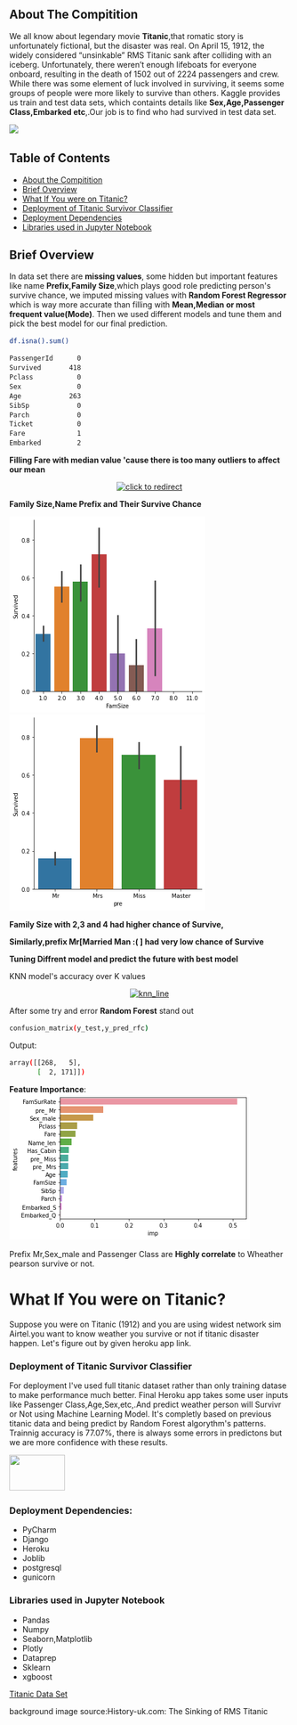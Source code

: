 
## About The Compitition
We all know about legendary movie **Titanic**,that romatic story is unfortunately fictional, but the disaster was real.
On April 15, 1912, the widely considered “unsinkable” RMS Titanic sank after colliding with an iceberg. Unfortunately, there weren’t enough lifeboats for everyone onboard, resulting in the death of 1502 out of 2224 passengers and crew.
While there was some element of luck involved in surviving, it seems some groups of people were more likely to survive than others.
Kaggle provides us train and test data sets, which containts details like **Sex,Age,Passenger Class,Embarked etc**,.Our job is to find who had survived in test data set.

<!-- PROJECT LOGO -->
![][product-screenshot]


<!-- TABLE OF CONTENTS -->
## Table of Contents

* [About the Compitition](#about-the-compitition)
* [Brief Overview](#brief-overview)
* [What If You were on Titanic?](#what-if-you-were-on-titanic)
* [Deployment of Titanic Survivor Classifier](#deployment-of-titanic-survivor-classifier)
* [Deployment Dependencies](#deployment-dependencies)
* [Libraries used in Jupyter Notebook](#Libraries-used-in-jupyter-notebook)


## Brief Overview
In data set there are **missing values**, some hidden but important features like name **Prefix,Family Size**,which plays good role predicting person's survive chance,
we imputed missing values with **Random Forest Regressor** which is way more accurate than filling with **Mean,Median or most frequent value(Mode)**.
Then we used different models and tune them and pick the best model for our final prediction.
```sh
df.isna().sum()
```
```sh
PassengerId      0
Survived       418
Pclass           0
Sex              0
Age            263
SibSp            0
Parch            0
Ticket           0
Fare             1
Embarked         2
```
**Filling Fare with median value 'cause there is too many outliers to affect our mean**
<div>
    <a href="https://plotly.com/~Aditya1112/1/?share_key=XvEsaVIjQk5BfDfei4pvWg" target="_blank" title="box" style="display: block; text-align: center;"><img src="https://plotly.com/~Aditya1112/1.png?share_key=XvEsaVIjQk5BfDfei4pvWg" alt="click to redirect" style="max-width: 100%;width: 800px;"  width="800" onerror="this.onerror=null;this.src='https://plotly.com/404.png';" /></a>
</div>

**Family Size,Name Prefix and Their Survive Chance**

![FamSize-Survive](Graphs/familysize.png)   ![Prefix-Survive](Graphs/prefix.png)

**Family Size with 2,3 and 4 had higher chance of Survive,**

**Similarly,prefix Mr[Married Man :(  ] had very low chance of Survive**

**Tuning Diffrent model and predict the future with best model**

KNN model's accuracy over K values
<div>
    <a href="https://plotly.com/~Aditya1112/3/?share_key=ELO7dxrEVylMHSaYk1tPKp" target="_blank" title="knn_lie" style="display: block; text-align: center;"><img src="https://plotly.com/~Aditya1112/3.png?share_key=ELO7dxrEVylMHSaYk1tPKp" alt="knn_line" style="max-width: 100%;width: 700px;"  width="700" onerror="this.onerror=null;this.src='https://plotly.com/404.png';" /></a>
</div>

After some try and error **Random Forest** stand out
```sh
confusion_matrix(y_test,y_pred_rfc)
```
Output:
```sh
array([[268,   5],
       [  2, 171]])
```
**Feature Importance**:
![feature-importance](Graphs/rf_feature_importance.png)

Prefix Mr,Sex_male and Passenger Class are **Highly correlate** to Wheather pearson survive or not.


# What If You were on Titanic?
Suppose you were on Titanic (1912) and you are using widest network sim Airtel.you want to know weather you survive or not if titanic disaster happen. Let's figure out by given heroku app link.

### Deployment of Titanic Survivor Classifier
For deployment I've used full titanic dataset rather than only training datase to make performance much better. 
Final Heroku app takes some user inputs like Passenger Class,Age,Sex,etc,.And predict weather person will Survivr or Not using Machine Learning Model. It's completly based on previous titanic data and being predict by Random Forest algorythm's patterns. Trainnig accuracy is 77.07%, there is always some errors in predictons but we are more confidence with these results.


[<img src="https://cdn.worldvectorlogo.com/logos/heroku.svg" width="100" height="64" />][heroku-url]



### Deployment Dependencies:
 * PyCharm
 * Django
 * Heroku
 * Joblib
 * postgresql
 * gunicorn
 
### Libraries used in Jupyter Notebook
* Pandas
* Numpy
* Seaborn,Matplotlib
* Plotly
* Dataprep
* Sklearn
* xgboost




[Titanic Data Set](https://www.kaggle.com/c/titanic)

background image source:History-uk.com: The Sinking of RMS Titanic


<!-- MARKDOWN LINKS & IMAGES -->
<!-- https://www.markdownguide.org/basic-syntax/#reference-style-links -->
[product-screenshot]: https://miro.medium.com/max/2000/0*TVXbu3DbzLtnfGRk.jpg
[heroku-url]: https://titanic101.herokuapp.com/
